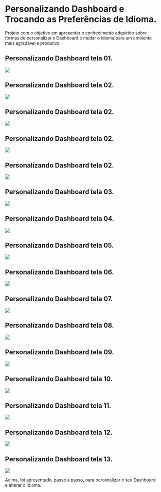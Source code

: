 # Personalizando Dashboard e Trocando as Preferências de Idioma.

Projeto com o objetivo em apresentar o conhecimento adquirido sobre formas de personalizar o Dashboard e mudar o idioma para um ambiente mais agradável e produtivo.

## Personalizando Dashboard tela 01.

![](https://github.com/andrerj2000/Dio_DevOps_Banco_Carrefour/blob/main/Personalizando_Dashboard_e_Trocando_as_Prefer%C3%AAncias_de_Idioma/Tela01.png)

## Personalizando Dashboard tela 02.

![](https://github.com/andrerj2000/Dio_DevOps_Banco_Carrefour/blob/main/Personalizando_Dashboard_e_Trocando_as_Prefer%C3%AAncias_de_Idioma/Tela02.png)

## Personalizando Dashboard tela 02.

![](https://github.com/andrerj2000/Dio_DevOps_Banco_Carrefour/blob/main/Personalizando_Dashboard_e_Trocando_as_Prefer%C3%AAncias_de_Idioma/Tela02.png)

## Personalizando Dashboard tela 02.

![](https://github.com/andrerj2000/Dio_DevOps_Banco_Carrefour/blob/main/Personalizando_Dashboard_e_Trocando_as_Prefer%C3%AAncias_de_Idioma/Tela02.png)

## Personalizando Dashboard tela 02.

![](https://github.com/andrerj2000/Dio_DevOps_Banco_Carrefour/blob/main/Personalizando_Dashboard_e_Trocando_as_Prefer%C3%AAncias_de_Idioma/Tela02.png)

## Personalizando Dashboard tela 03.

![](https://github.com/andrerj2000/Dio_DevOps_Banco_Carrefour/blob/main/Personalizando_Dashboard_e_Trocando_as_Prefer%C3%AAncias_de_Idioma/Tela03.png)

## Personalizando Dashboard tela 04.

![](https://github.com/andrerj2000/Dio_DevOps_Banco_Carrefour/blob/main/Personalizando_Dashboard_e_Trocando_as_Prefer%C3%AAncias_de_Idioma/Tela04.png)

## Personalizando Dashboard tela 05.

![](https://github.com/andrerj2000/Dio_DevOps_Banco_Carrefour/blob/main/Personalizando_Dashboard_e_Trocando_as_Prefer%C3%AAncias_de_Idioma/Tela05.png)

## Personalizando Dashboard tela 06.

![](https://github.com/andrerj2000/Dio_DevOps_Banco_Carrefour/blob/main/Personalizando_Dashboard_e_Trocando_as_Prefer%C3%AAncias_de_Idioma/Tela06.png)

## Personalizando Dashboard tela 07.

![](https://github.com/andrerj2000/Dio_DevOps_Banco_Carrefour/blob/main/Personalizando_Dashboard_e_Trocando_as_Prefer%C3%AAncias_de_Idioma/Tela07.png)

## Personalizando Dashboard tela 08.

![](https://github.com/andrerj2000/Dio_DevOps_Banco_Carrefour/blob/main/Personalizando_Dashboard_e_Trocando_as_Prefer%C3%AAncias_de_Idioma/Tela08.png)

## Personalizando Dashboard tela 09.

![](https://github.com/andrerj2000/Dio_DevOps_Banco_Carrefour/blob/main/Personalizando_Dashboard_e_Trocando_as_Prefer%C3%AAncias_de_Idioma/Tela09.png)

## Personalizando Dashboard tela 10.

![](https://github.com/andrerj2000/Dio_DevOps_Banco_Carrefour/blob/main/Personalizando_Dashboard_e_Trocando_as_Prefer%C3%AAncias_de_Idioma/Tela10.png)

## Personalizando Dashboard tela 11.

![](https://github.com/andrerj2000/Dio_DevOps_Banco_Carrefour/blob/main/Personalizando_Dashboard_e_Trocando_as_Prefer%C3%AAncias_de_Idioma/Tela11.png)

## Personalizando Dashboard tela 12.

![](https://github.com/andrerj2000/Dio_DevOps_Banco_Carrefour/blob/main/Personalizando_Dashboard_e_Trocando_as_Prefer%C3%AAncias_de_Idioma/Tela12.png)

## Personalizando Dashboard tela 13.

![](https://github.com/andrerj2000/Dio_DevOps_Banco_Carrefour/blob/main/Personalizando_Dashboard_e_Trocando_as_Prefer%C3%AAncias_de_Idioma/Tela13.png)

Acima, foi apresentado, passo a passo, para perosnalizar o seu Dashboard e alterar o idioma.
